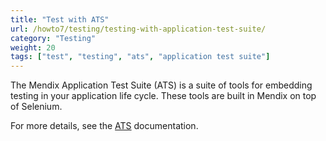 ```yaml
---
title: "Test with ATS"
url: /howto7/testing/testing-with-application-test-suite/
category: "Testing"
weight: 20
tags: ["test", "testing", "ats", "application test suite"]
---
```


The Mendix Application Test Suite (ATS) is a suite of tools for embedding testing in your application life cycle. These tools are built in Mendix on top of Selenium.

For more details, see the [ATS](/addons/ats-addon/) documentation.
